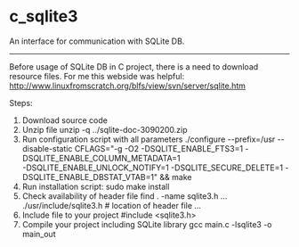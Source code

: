 # c_sqlite3
An interface for communication with SQLite DB.



-------------
Before usage of SQLite DB in C project, there is a need to download resource files.
For me this webside was helpful:
http://www.linuxfromscratch.org/blfs/view/svn/server/sqlite.htm

Steps:
1. Download source code
2. Unzip file
  unzip -q ../sqlite-doc-3090200.zip
3. Run configuration script with all parameters
  ./configure --prefix=/usr --disable-static CFLAGS="-g -O2 -DSQLITE_ENABLE_FTS3=1 -DSQLITE_ENABLE_COLUMN_METADATA=1     \
              -DSQLITE_ENABLE_UNLOCK_NOTIFY=1 -DSQLITE_SECURE_DELETE=1 -DSQLITE_ENABLE_DBSTAT_VTAB=1" && make
4. Run installation script:
  sudo make install
5. Check availability of header file
  find . -name sqlite3.h
  ...
  ./usr/include/sqlite3.h   # location of header file
  ...
6. Include file to your project
  #include <sqlite3.h>
7. Compile your project including SQLite library
  gcc main.c -lsqlite3 -o main_out 
